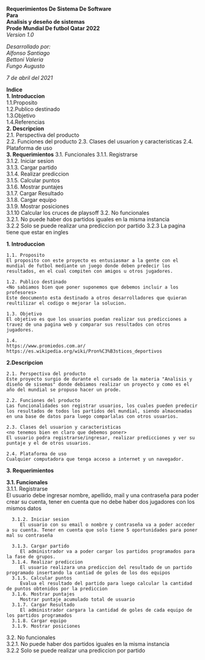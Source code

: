 **Requerimientos De Sistema De Software**  
    **Para**  
        **Analisis y deseño de sistemas**  
        **Prode Mundial De futbol Qatar 2022**  
        *Version 1.0*  

*Desarrollado por:  
   Alfonso Santiago  
   Bettoni Valeria  
   Fungo Augusto*

*7 de abril del 2021*

**Indice**  
**1. Introduccion**  
    1.1.Proposito  
    1.2.Publico destinado  
    1.3.Objetivo  
    1.4.Referencias  
**2. Descripcion**  
    2.1. Perspectiva del producto  
    2.2. Funciones del producto
    2.3. Clases del usuarion y caracteristicas
    2.4. Plataforma de uso  
**3. Requerimientos**
   3.1. Funcionales
      3.1.1. Registrarse  
      3.1.2. Iniciar sesion  
      3.1.3. Cargar partido  
      3.1.4. Realizar prediccion   
      3.1.5. Calcular puntos  
      3.1.6. Mostrar puntajes  
      3.1.7. Cargar Resultado  
      3.1.8. Cargar equipo  
      3.1.9. Mostrar posiciones  
      3.1.10 Calcular los cruces de playsoff
   3.2. No funcionales  
      3.2.1. No puede haber dos partidos iguales en la misma instancia  
      3.2.2 Solo se puede realizar una prediccion por partido
      3.2.3 La pagina tiene que estar en ingles  
  
**1. Introduccion**
    
    1.1. Proposito
    El proposito con este proyecto es entusiasmar a la gente con el mundial de futbol mediante un juego donde deben predecir los resultados, en el cual compiten con amigos u otros jugadores.

    1.2. Publico destinado
    <No sabiamos bien que poner suponemos que debemos incluir a los profesores>
    Este deocumento esta destinado a otros desarrolladores que quieran reultilizar el codigo o mejorar la solucion.

    1.3. Objetivo
    El objetivo es que los usuarios puedan realizar sus predicciones a travez de una pagina web y comparar sus resultados con otros jugadores.

    1.4.
    https://www.promiedos.com.ar/  
    https://es.wikipedia.org/wiki/Pron%C3%B3sticos_deportivos  

**2.Descripcion**  

    2.1. Perspectiva del producto    
    Este proyecto surgio de durante el cursado de la materia "Analisis y diseño de sisemas" donde debiamos realizar un proyecto y como es el año del mundial se propuso hacer un prode.

    2.2. Funciones del producto  
    Las funcionalidades son registrar usuarios, los cuales pueden predecir los resultados de todos los partidos del mundial, siendo almacenadas en una base de datos para luego comparlalas con otros usuarios.

    2.3. Clases del usuarion y caracteristicas  
    <no tenemos bien en claro que debemos poner>
    El usuario podra registrarse/ingresar, realizar predicciones y ver su puntaje y el de otros usuarios.

    2.4. Plataforma de uso  
    Cualquier computadora que tenga acceso a internet y un navegador.

**3. Requerimientos**
   
   **3.1. Funcionales**   
      3.1.1. Registrarse  
         El usuario debe ingresar nombre, apellido, mail y una contraseña para poder crear su cuenta, tener en cuenta que no debe haber dos jugadores con los mismos datos
      
      3.1.2. Iniciar sesion  
         El usuario con su email o nombre y contraseña va a poder acceder a su cuenta. Tener en cuenta que solo tiene 5 oportunidades para poner mal su contraseña         
      
      3.1.3. Cargar partido  
         El administrador va a poder cargar los partidos programados para la fase de grupos.  
      3.1.4. Realizar prediccion   
         El usuario realizara una prediccion del resultado de un partido programado insertando la cantiad de goles de los dos equipos
      3.1.5. Calcular puntos  
         Evalua el resultado del partido para luego calcular la cantidad de puntos obtenidos por la prediccion
      3.1.6. Mostrar puntajes  
         Mostrar puntaje acumulado total de usuario  
      3.1.7. Cargar Resultado  
         El administrador cargara la cantidad de goles de cada equipo de los partidos programados 
      3.1.8. Cargar equipo  
      3.1.9. Mostrar posiciones
   3.2. No funcionales  
      3.2.1. No puede haber dos partidos iguales en la misma instancia  
      3.2.2 Solo se puede realizar una prediccion por partido  
 
